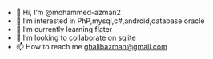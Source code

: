 - 👋 Hi, I’m @mohammed-azman2
- 👀 I’m interested in PhP,mysql,c#,android,database oracle
- 🌱 I’m currently learning flater
- 💞️ I’m looking to collaborate on sqlite
- 📫 How to reach me ghalibazman@gmail.com

<!---
mohammed-azman2/mohammed-azman2 is a ✨ special ✨ repository because its `README.md` (this file) appears on your GitHub profile.
You can click the Preview link to take a look at your changes.
--->
